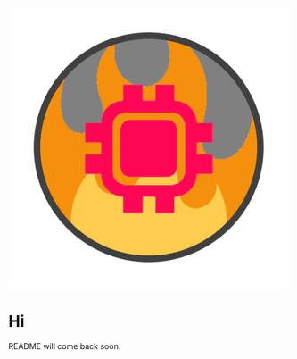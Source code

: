 ![Banner](https://raw.githubusercontent.com/AndromedaUniversal/Andromeda-TuningCenter/master/app/src/main/ic_launcher-web.png)
# Hi
README will come back soon.
